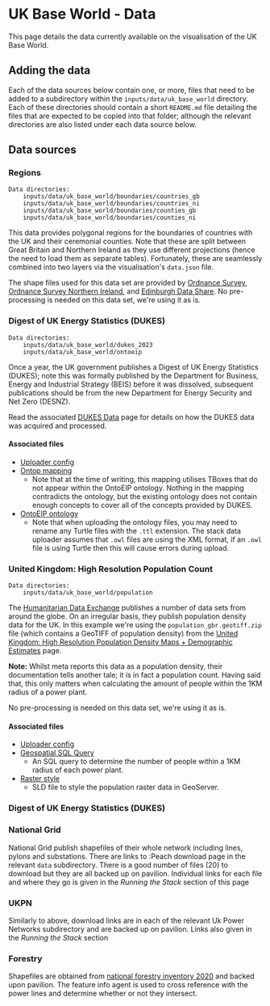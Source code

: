 # UK Base World - Data

This page details the data currently available on the visualisation of the UK Base World.

## Adding the data

Each of the data sources below contain one, or more, files that need to be added to a subdirectory within the `inputs/data/uk_base_world` directory. Each of these directories should contain a short `README.md` file detailing the files that are expected to be copied into that folder; although the relevant directories are also listed under each data source below.

## Data sources

### Regions

```
Data directories:
    inputs/data/uk_base_world/boundaries/countries_gb
    inputs/data/uk_base_world/boundaries/countries_ni
    inputs/data/uk_base_world/boundaries/counties_gb
    inputs/data/uk_base_world/boundaries/counties_ni
```

This data provides polygonal regions for the boundaries of countries with the UK and their ceremonial counties. Note that these are split between Great Britain and Northern Ireland as they use different projections (hence the need to load them as separate tables). Fortunately, these are seamlessly combined into two layers via the visualisation's `data.json` file.

The shape files used for this data set are provided by [Ordnance Survey](https://www.ordnancesurvey.co.uk/products/boundary-line), [Ordnance Survey Northern Ireland](https://www.data.gov.uk/dataset/d3ca9d44-a7eb-4380-86cb-0cc28e1f1b27/osni-open-data-largescale-boundaries-ni-outline), and [Edinburgh Data Share](https://datashare.ed.ac.uk/handle/10283/2595?show=full). No pre-processing is needed on this data set, we're using it as is.

### Digest of UK Energy Statistics (DUKES)

```
Data directories:
    inputs/data/uk_base_world/dukes_2023
    inputs/data/uk_base_world/ontoeip
```

Once a year, the UK government publishes a Digest of UK Energy Statistics (DUKES);  note this was formally published by the Department for Business, Energy and Industrial Strategy (BEIS) before it was dissolved, subsequent publications should be from the new Department for Energy Security and Net Zero (DESNZ).

Read the associated [DUKES Data](./docs/data-dukes.md) page for details on how the DUKES data was acquired and processed.

#### Associated files

* [Uploader config](./inputs/config/uploader/dukes_2023.json)
* [Ontop mapping](./inputs/data/uk_base_world//dukes_2023.obda)
  * Note that at the time of writing, this mapping utilises TBoxes that do not appear within the OntoEIP ontology. Nothing in the mapping contradicts the ontology, but the existing ontology does not contain enough concepts to cover all of the concepts provided by DUKES. 
* [OntoEIP ontology](https://github.com/cambridge-cares/TheWorldAvatar/tree/main/JPS_Ontology/ontology/ontoeip)
  * Note that when uploading the ontology files, you may need to rename any Turtle files with the `.ttl` extension. The stack data uploader assumes that `.owl` files are using the XML format, if an `.owl` file is using Turtle then this will cause errors during upload.

### United Kingdom: High Resolution Population Count

```
Data directories:
    inputs/data/uk_base_world/population
```

The [Humanitarian Data Exchange](https://data.humdata.org/) publishes a number of data sets from around the globe. On an irregular basis, they publish population density data for the UK. In this example we're using the `population_gbr.geotiff.zip` file (which contains a GeoTIFF of population density) from the [United Kingdom: High Resolution Population Density Maps + Demographic Estimates](https://data.humdata.org/dataset/united-kingdom-high-resolution-population-density-maps-demographic-estimates) page.

**Note:** Whilst meta reports this data as a population density, their documentation tells another tale; it is in fact a population count. Having said that, this only matters when calculating the amount of people within the 1KM radius of a power plant.

No pre-processing is needed on this data set, we're using it as is.

#### Associated files

* [Uploader config](./inputs/config/uploader/population.json)
* [Geospatial SQL Query](./inputs/config/uploader/dukes_2023_pop.sql)
  * An SQL query to determine the number of people within a 1KM radius of each power plant. 
* [Raster style](./inputs/config/uk-population-style.sld)
  * SLD file to style the population raster data in GeoServer. 


### Digest of UK Energy Statistics (DUKES)

### National Grid 
National Grid publish shapefiles of their whole network including lines, pylons and substations. There are links to :Peach download page in the relevant `data` subdirectory. There is a good number of files (20) to download but they are all backed up on pavilion. Individual links for each file and where they go is given in the *Running the Stack* section of this page

### UKPN
Similarly to above, download links are in each of the relevant Uk Power Networks subdirectory and are backed up on pavilion. Links also given in the *Running the Stack* section

### Forestry
Shapefiles are obtained from [national forestry inventory 2020](https://data-forestry.opendata.arcgis.com/datasets/eb05bd0be3b449459b9ad0692a8fc203_0/explore?location=55.089693%2C-2.724655%2C6.98) and backed upon pavilion. The feature info agent is used to cross reference with the power lines and determine whether or not they intersect.